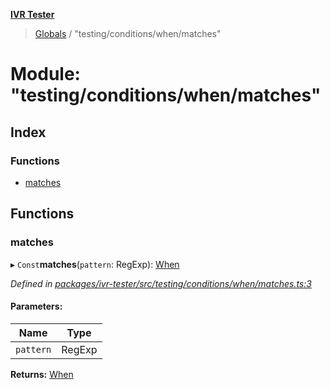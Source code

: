 **[IVR Tester](../README.md)**

> [Globals](../README.md) / "testing/conditions/when/matches"

# Module: "testing/conditions/when/matches"

## Index

### Functions

* [matches](_testing_conditions_when_matches_.md#matches)

## Functions

### matches

▸ `Const`**matches**(`pattern`: RegExp): [When](_testing_conditions_when_when_.md#when)

*Defined in [packages/ivr-tester/src/testing/conditions/when/matches.ts:3](https://github.com/SketchingDev/ivr-tester/blob/dbcb3f7/packages/ivr-tester/src/testing/conditions/when/matches.ts#L3)*

#### Parameters:

Name | Type |
------ | ------ |
`pattern` | RegExp |

**Returns:** [When](_testing_conditions_when_when_.md#when)
